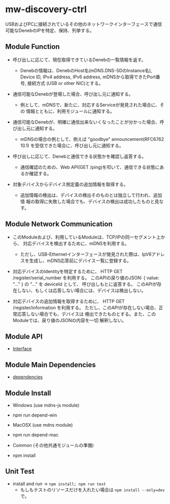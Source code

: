mw-discovery-ctrl
====================

USBおよびPCに接続されているその他のネットワークインターフェースで通信
可能なDenebのIPを特定、保持、列挙する。

Module Function
--------------------

* 呼び出しに応じて、現在取得できているDenebの一覧情報を返す。
  - Denebの情報は、DenebのHost名(mDNS.DNS-SDのInstance名), Device ID,
    IPv4 address, IPv6 address, mDNSから取得できたPort番号, 接続方式
    (USB or other NIC)とする。
  
* 通信可能なDenebが登場した場合、呼び出し元に通知する。
  - 例として、mDNSで、新たに、対応するServiceが発見された場合に、その
    情報とともに、利用モジュールに通知する。
  
* 通信可能なDenebが、明確に通信出来ないくなったことが分かった場合、呼び出し元に通知する。
  - mDNSの場合の例として、例えば "goodbye" announcement(RFC6762 10.1)
    を受信できた場合に、呼び出し元に通知する。
  
* 呼び出しに応じて、Denebと通信できる状態かを確認し返答する。
  - 通信確認のための、Web API(GET /ping)を叩いて、通信できる状態にあるか確認する。

* 対象デバイスからデバイス側定義の追加情報を取得する。
  - 追加情報の検出は、デバイスの検出そのものとは独立して行われ、追加情
    報の取得に失敗した場合でも、デバイスの検出は成功したものと見なす。

Module Network Communication
--------------------

* このModuleおよび、利用しているModuleは、TCP/IPの同一セグメント上から、
  対応デバイスを検出するために、mDNSを利用する。
  - ただし、USB-Ethernetインターフェースが発見された際は、IpV6アドレスを生成し、mDNS応答前にデバイス一覧に登録する。

* 対応デバイスのIdentityを特定するために、
  HTTP GET /register/serial_number を利用する。
  このAPIの戻り値のJSON: { value: "..." } の "..." を deviceId として、
  呼び出しもとに返答する。
  このAPIが存在しない、もしくは応答しない場合には、デバイスは検出しない。

* 対応デバイスの追加情報を取得するために、
  HTTP GET /register/information を利用する。
  ただし、このAPIが存在しない場合、正常応答しない場合でも、デバイスは
  検出できたものとする。また、このModuleでは、戻り値のJSONの内容を一切
  解釈しない。
  
Module API
--------------------

* [Interface](doc/interface.md)

Module Main Dependencies
--------------------

* [dependencies](doc/dependencies.md)

Module Install
--------------------

* Windows (use mdns-js module)
- npm run depend-win

* MacOSX (use mdns module)
- npm run depend-mac

* Common (その他共通モジュールの準備)
- npm install

Unit Test
--------------------

* install and run → `npm install; npm run test`
  - もしもテストのリソースだけを入れたい場合は `npm install --only=dev` で。
